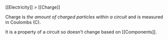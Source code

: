 [[Electricity]] > [[Charge]]

Charge is *the amount of charged particles within a circuit* and is measured in Coulombs (C).

It is a property of a circuit so doesn't change based on [[Components]].